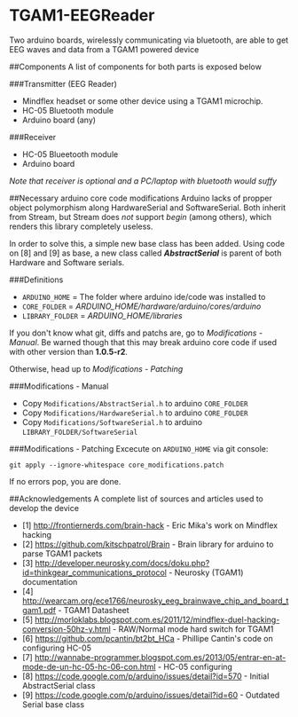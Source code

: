 TGAM1-EEGReader
===============

Two arduino boards, wirelessly communicating via bluetooth, are able to get EEG waves and data from a TGAM1 powered device


##Components
A list of components for both parts is exposed below

###Transmitter (EEG Reader)
* Mindflex headset or some other device using a TGAM1 microchip.
* HC-05 Bluetooth module
* Arduino board (any)

###Receiver
* HC-05 Blueetooth module
* Arduino board 
 
_Note that receiver is optional and a PC/laptop with bluetooth would suffy_


##Necessary arduino core code modifications
Arduino lacks of propper object polymorphism along HardwareSerial and SoftwareSerial. Both inherit from Stream, but Stream does *not* support _begin_ (among others), which renders this library completely useless.

In order to solve this, a simple new base class has been added. Using code on [8] and [9] as base, a new class called **_AbstractSerial_** is parent of both Hardware and Software serials.

###Definitions
* ``ARDUINO_HOME`` = The folder where arduino ide/code was installed to
* ``CORE_FOLDER`` = *ARDUINO_HOME/hardware/arduino/cores/arduino*
* ``LIBRARY_FOLDER`` = *ARDUINO_HOME/libraries*

If you don't know what git, diffs and patchs are, go to *Modifications - Manual*. Be warned though that this may break arduino core code if used with other version than **1.0.5-r2**. 

Otherwise, head up to *Modifications - Patching*

###Modifications - Manual
* Copy ``Modifications/AbstractSerial.h`` to arduino ``CORE_FOLDER``
* Copy ``Modifications/HardwareSerial.h`` to arduino ``CORE_FOLDER``
* Copy ``Modifications/SoftwareSerial.h`` to arduino ``LIBRARY_FOLDER/SoftwareSerial``


###Modifications - Patching
Excecute on ``ARDUINO_HOME`` via git console: 
```
git apply --ignore-whitespace core_modifications.patch
```
If no errors pop, you are done.


##Acknowledgements
A complete list of sources and articles used to develop the device

* [1] http://frontiernerds.com/brain-hack - Eric Mika's work on Mindflex hacking
* [2] https://github.com/kitschpatrol/Brain - Brain library for arduino to parse TGAM1 packets
* [3] http://developer.neurosky.com/docs/doku.php?id=thinkgear_communications_protocol - Neurosky (TGAM1) documentation
* [4] http://wearcam.org/ece1766/neurosky_eeg_brainwave_chip_and_board_tgam1.pdf - TGAM1 Datasheet
* [5] http://morloklabs.blogspot.com.es/2011/12/mindflex-duel-hacking-conversion-50hz-y.html - RAW/Normal mode hard switch for TGAM1
* [6] https://github.com/pcantin/bt2bt_HCa - Phillipe Cantin's code on configuring HC-05
* [7] http://wannabe-programmer.blogspot.com.es/2013/05/entrar-en-at-mode-de-un-hc-05-hc-06-con.html - HC-05 configuring
* [8] https://code.google.com/p/arduino/issues/detail?id=570 - Initial AbstractSerial class
* [9] https://code.google.com/p/arduino/issues/detail?id=60 - Outdated Serial base class
